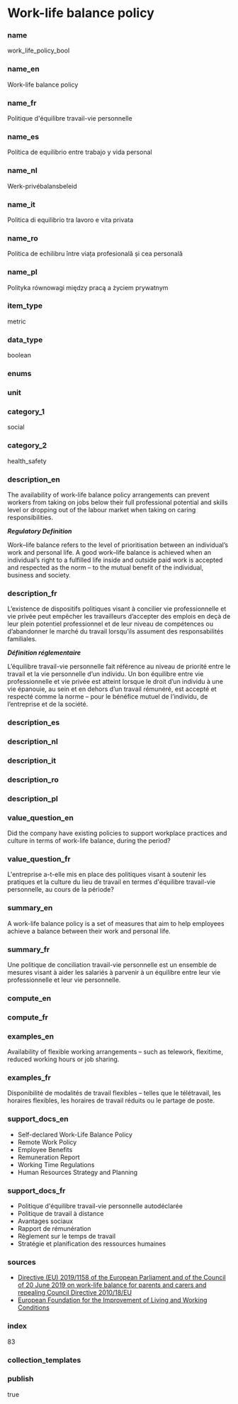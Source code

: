 # Work-life balance policy

### name

work_life_policy_bool

### name_en

Work-life balance policy

### name_fr

Politique d'équilibre travail-vie personnelle

### name_es

Política de equilibrio entre trabajo y vida personal

### name_nl

Werk-privébalansbeleid

### name_it

Politica di equilibrio tra lavoro e vita privata

### name_ro

Politica de echilibru între viața profesională și cea personală

### name_pl

Polityka równowagi między pracą a życiem prywatnym

### item_type

metric

### data_type

boolean

### enums



### unit



### category_1

social

### category_2

health_safety

### description_en

The availability of work-life balance policy arrangements can prevent workers from taking on jobs
below their full professional potential and skills level or dropping out of the labour market when
taking on caring responsibilities.

***Regulatory Definition***

Work–life balance refers to the level of prioritisation between an individual’s work and personal 
life. A good work–life balance is achieved when an individual’s right to a fulfilled life inside
and outside paid work is accepted and respected as the norm – to the mutual benefit of the
individual, business and society.

### description_fr

L’existence de dispositifs politiques visant à concilier vie professionnelle et vie privée peut
empêcher les travailleurs d’accepter des emplois en deçà de leur plein potentiel professionnel et
de leur niveau de compétences ou d’abandonner le marché du travail lorsqu’ils assument des
responsabilités familiales.

***Définition réglementaire***

L’équilibre travail-vie personnelle fait référence au niveau de priorité entre le travail et la
vie personnelle d’un individu. Un bon équilibre entre vie professionnelle et vie privée est
atteint lorsque le droit d’un individu à une vie épanouie, au sein et en dehors d’un travail
rémunéré, est accepté et respecté comme la norme – pour le bénéfice mutuel de l’individu, de
l’entreprise et de la société.

### description_es

### description_nl

### description_it

### description_ro

### description_pl


### value_question_en

Did the company have existing policies to support workplace practices and culture in terms of
work-life balance, during the period?

### value_question_fr

L'entreprise a-t-elle mis en place des politiques visant à soutenir les pratiques et la culture
du lieu de travail en termes d'équilibre travail-vie personnelle, au cours de la période?

### summary_en

A work-life balance policy is a set of measures that aim to help employees achieve a balance
between their work and personal life.

### summary_fr

Une politique de conciliation travail-vie personnelle est un ensemble de mesures visant à aider
les salariés à parvenir à un équilibre entre leur vie professionnelle et leur vie personnelle.

### compute_en



### compute_fr



### examples_en

Availability of flexible working arrangements – such as telework, flexitime, reduced working hours
or job sharing.

### examples_fr

Disponibilité de modalités de travail flexibles – telles que le télétravail, les horaires flexibles,
les horaires de travail réduits ou le partage de poste.

### support_docs_en

- Self-declared Work-Life Balance Policy
- Remote Work Policy
- Employee Benefits
- Remuneration Report
- Working Time Regulations
- Human Resources Strategy and Planning

### support_docs_fr

- Politique d'équilibre travail-vie personnelle autodéclarée
- Politique de travail à distance
- Avantages sociaux
- Rapport de rémunération
- Règlement sur le temps de travail
- Stratégie et planification des ressources humaines

### sources

- [Directive (EU) 2019/1158 of the European Parliament and of the Council of 20 June 2019 on
work-life balance for parents and carers and repealing Council Directive 2010/18/EU](https://eur-lex.europa.eu/legal-content/EN/TXT/?qid=1562941367621&uri=CELEX:32019L1158)
- [European Foundation for the Improvement of Living and Working Conditions](https://www.eurofound.europa.eu/en/topic/work-life-balance#:~:text=Work–life%20balance%20refers%20to,the%20individual%2C%20business%20and%20society.)

            
### index

83

### collection_templates



### publish

true
